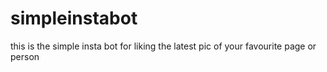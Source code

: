 # simpleinstabot
this is the simple insta bot for liking the latest pic of your favourite page or person

